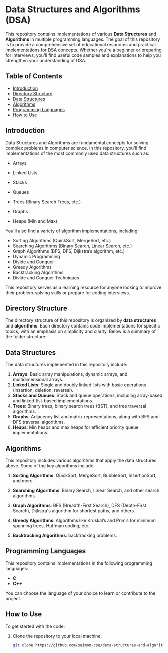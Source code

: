 # Data Structures and Algorithms (DSA)

This repository contains implementations of various **Data Structures** and **Algorithms** in multiple programming languages. The goal of this repository is to provide a comprehensive set of educational resources and practical implementations for DSA concepts. Whether you're a beginner or preparing for interviews, you'll find useful code samples and explanations to help you strengthen your understanding of DSA.

## Table of Contents

- [Introduction](#introduction)
- [Directory Structure](#directory-structure)
- [Data Structures](#data-structures)
- [Algorithms](#algorithms)
- [Programming Languages](#programming-languages)
- [How to Use](#how-to-use)


## Introduction

Data Structures and Algorithms are fundamental concepts for solving complex problems in computer science. In this repository, you'll find implementations of the most commonly used data structures such as:

- Arrays
- Linked Lists
- Stacks
- Queues
- Trees (Binary Search Trees, etc.)
- Graphs

- Heaps (Min and Max)


You'll also find a variety of algorithm implementations, including:

- Sorting Algorithms (QuickSort, MergeSort, etc.)
- Searching Algorithms (Binary Search, Linear Search, etc.)
- Graph Algorithms (BFS, DFS, Dijkstra’s algorithm, etc.)
- Dynamic Programming
- Divide and Conquer
- Greedy Algorithms
- Backtracking Algorithms
- Divide and Conquer Techniques

This repository serves as a learning resource for anyone looking to improve their problem-solving skills or prepare for coding interviews.

## Directory Structure

The directory structure of this repository is organized by **data structures** and **algorithms**. Each directory contains code implementations for specific topics, with an emphasis on simplicity and clarity. Below is a summary of the folder structure:




## Data Structures

The data structures implemented in this repository include:

1. **Arrays**: Basic array manipulations, dynamic arrays, and multidimensional arrays.
2. **Linked Lists**: Single and doubly linked lists with basic operations (insertion, deletion, reversal).
3. **Stacks and Queues**: Stack and queue operations, including array-based and linked-list-based implementations.
4. **Trees**: Binary trees, binary search trees (BST), and tree traversal algorithms.
5. **Graphs**: Adjacency list and matrix representations, along with BFS and DFS traversal algorithms.
6. **Heaps**: Min heaps and max heaps for efficient priority queue implementations.


## Algorithms

This repository includes various algorithms that apply the data structures above. Some of the key algorithms include:

1. **Sorting Algorithms**: QuickSort, MergeSort, BubbleSort, InsertionSort, and more.
2. **Searching Algorithms**: Binary Search, Linear Search, and other search algorithms.
3. **Graph Algorithms**: BFS (Breadth-First Search), DFS (Depth-First Search), Dijkstra's algorithm for shortest paths, and others.

4. **Greedy Algorithms**: Algorithms like Kruskal’s and Prim’s for minimum spanning trees, Huffman coding, etc.
6. **Backtracking Algorithms**: backtracking problems.

## Programming Languages

This repository contains implementations in the following programming languages:

- **C**
- **C++**


You can choose the language of your choice to learn or contribute to the project.

## How to Use

To get started with the code:

1. Clone the repository to your local machine:
   ```bash
   git clone https://github.com/saimon-cse/data-structures-and-algorithms.git

